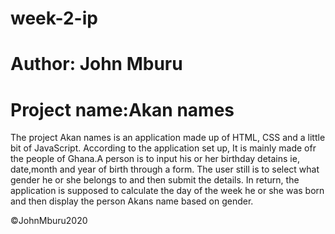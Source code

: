 # week-2-ip
# Author: John Mburu
# Project name:Akan names
 The project Akan names is an application made up of HTML, CSS and a little bit of JavaScript.
 According to the application set up, It is mainly made ofr the people of Ghana.A person is to input his or her birthday detains ie, date,month and year of birth through a form. The user still is to select what gender he or she belongs to and then submit the details.
 In return, the application is supposed to calculate the day of the week he or she was born and then display the person Akans name based on gender.


©JohnMburu2020
